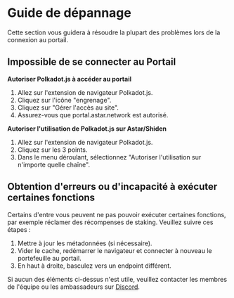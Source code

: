 # Guide de dépannage

Cette section vous guidera à résoudre la plupart des problèmes lors de la connexion au portail.

## Impossible de se connecter au Portail

**Autoriser Polkadot.js à accéder au portail**
1. Allez sur l'extension de navigateur Polkadot.js.
2. Cliquez sur l'icône "engrenage".
3. Cliquez sur "Gérer l'accès au site".
4. Assurez-vous que portal.astar.network est autorisé.

**Autoriser l'utilisation de Polkadot.js sur Astar/Shiden**
1. Allez sur l'extension de navigateur Polkadot.js.
2. Cliquez sur les 3 points.
3. Dans le menu déroulant, sélectionnez "Autoriser l'utilisation sur n'importe quelle chaîne".

## Obtention d'erreurs ou d'incapacité à exécuter certaines fonctions
Certains d'entre vous peuvent ne pas pouvoir exécuter certaines fonctions, par exemple réclamer des récompenses de staking. Veuillez suivre ces étapes :
1. Mettre à jour les métadonnées (si nécessaire).
2. Vider le cache, redémarrer le navigateur et connecter à nouveau le portefeuille au portail.
3. En haut à droite, basculez vers un endpoint différent.

Si aucun des éléments ci-dessus n'est utile, veuillez contacter les membres de l'équipe ou les ambassadeurs sur [Discord](https://discord.gg/2FGq5KqwBh).
